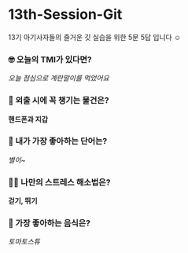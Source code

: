 # 13th-Session-Git

13기 아기사자들의 즐거운 깃 실습을 위한 5문 5답 입니다 ☺️

### 🤓 오늘의 TMI가 있다면?

_오늘 점심으로 계란말이를 먹었어요_

### 🎒 외출 시에 꼭 챙기는 물건은?

**핸드폰과 지갑**

### 🤙 내가 가장 좋아하는 단어는?

_별이~_

### 🧘‍♀️ 나만의 스트레스 해소법은?

**걷기, 뛰기**

### 🍧 가장 좋아하는 음식은?

_토마토스튜_
